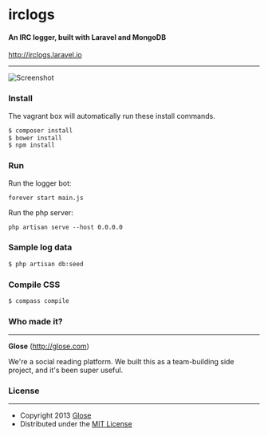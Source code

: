 # irclogs
#### An IRC logger, built with Laravel and MongoDB

http://irclogs.laravel.io

---

![Screenshot](http://f.cl.ly/items/0D110U140e3o3c1t3L1m/Screenshot%202013-07-24%20%C3%A0%2017.08.03.png)

### Install

The vagrant box will automatically run these install commands.

```bash
$ composer install
$ bower install
$ npm install
```

### Run

Run the logger bot:

```bash
forever start main.js
```

Run the php server:

````
php artisan serve --host 0.0.0.0
````

### Sample log data

```bash
$ php artisan db:seed
```

### Compile CSS

```bash
$ compass compile
```

### Who made it?
---

**Glose** (http://glose.com)

We're a social reading platform. We built this as a team-building side project, and it's been super useful.

### License
---
* Copyright 2013 [Glose](http://glose.com)
* Distributed under the [MIT License](http://creativecommons.org/licenses/MIT/)
